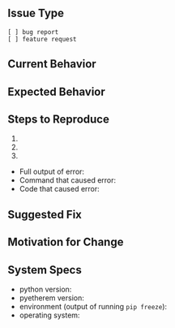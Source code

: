 <!--
See https://help.github.com/articles/basic-writing-and-formatting-syntax/ for help with formatting code.
-->

<!-- Check one with "x" -->
## Issue Type 

```
[ ] bug report
[ ] feature request
```

<!-- Describe the issue -->
## Current Behavior


<!-- Describe what should be happening instead -->
## Expected Behavior


<!-- Detail how to reproduce the problem -->
## Steps to Reproduce

1.
2. 
3. 

- Full output of error:
- Command that caused error:
- Code that caused error:

<!-- Fill out if you have an idea of how to fix the problem (optional) -->
## Suggested Fix


<!-- Explain why the problem needs to be addressed -->
## Motivation for Change


<!-- Fill out your system specs -->
## System Specs

- python version:
- pyetherem version:
- environment (output of running `pip freeze`):
- operating system:

<!--
Adapted from https://raw.githubusercontent.com/mgechev/angular-seed/master/.github/ISSUE_TEMPLATE.md
-->
